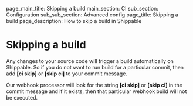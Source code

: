 page_main_title: Skipping a build
main_section: CI
sub_section: Configuration
sub_sub_section: Advanced config
page_title: Skipping a build
page_description: How to skip a build in Shippable

# Skipping a build

Any changes to your source code will trigger a build automatically on
Shippable. So if you do not want to run build for a particular commit,
then add **[ci skip]** or **[skip ci]** to your commit message.

Our webhook processor will look for the string **[ci skip]** or **[skip
ci]** in the commit message and if it exists, then that particular
webhook build will not be executed.
